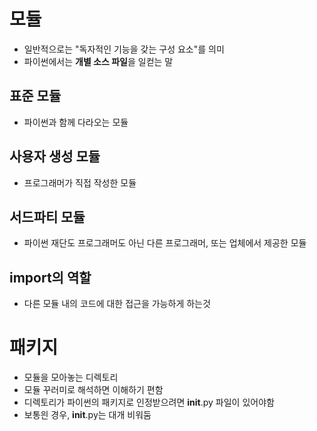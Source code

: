 # 모듈

- 일반적으로는 "독자적인 기능을 갖는 구성 요소"를 의미
- 파이썬에서는 **개별 소스 파일**을 일컫는 말



## 표준 모듈

- 파이썬과 함께 다라오는 모듈

## 사용자 생성 모듈

- 프로그래머가 직접 작성한 모듈

## 서드파티 모듈

- 파이썬 재단도 프로그래머도 아닌 다른 프로그래머, 또는 업체에서 제공한 모듈

## import의 역할

- 다른 모듈 내의 코드에 대한 접근을 가능하게 하는것







# 패키지

- 모듈을 모아놓는 디렉토리
- 모듈 꾸러미로 해석하면 이해하기 편함
- 디렉토리가 파이썬의 패키지로 인정받으려면 __init__.py 파일이 있어야함
- 보통읜 경우, __init__.py는 대개 비워둠






